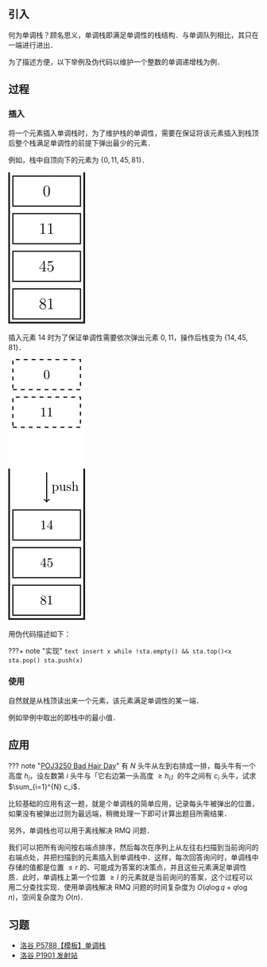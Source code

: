 ## 引入

何为单调栈？顾名思义，单调栈即满足单调性的栈结构．与单调队列相比，其只在一端进行进出．

为了描述方便，以下举例及伪代码以维护一个整数的单调递增栈为例．

## 过程

### 插入

将一个元素插入单调栈时，为了维护栈的单调性，需要在保证将该元素插入到栈顶后整个栈满足单调性的前提下弹出最少的元素．

例如，栈中自顶向下的元素为 $\{0,11,45,81\}$．

![](images/monotonous-stack-before.svg)

插入元素 $14$ 时为了保证单调性需要依次弹出元素 $0,11$，操作后栈变为 $\{14,45,81\}$．

![](images/monotonous-stack-after.svg)

用伪代码描述如下：

???+ note "实现"
    ```text
    insert x
    while !sta.empty() && sta.top()<x
        sta.pop()
    sta.push(x)
    ```

### 使用

自然就是从栈顶读出来一个元素，该元素满足单调性的某一端．

例如举例中取出的即栈中的最小值．

## 应用

??? note "[POJ3250 Bad Hair Day](http://poj.org/problem?id=3250)"
    有 $N$ 头牛从左到右排成一排，每头牛有一个高度 $h_i$，设左数第 $i$ 头牛与「它右边第一头高度 $≥h_i$」的牛之间有 $c_i$ 头牛，试求 $\sum_{i=1}^{N} c_i$．

比较基础的应用有这一题，就是个单调栈的简单应用，记录每头牛被弹出的位置，如果没有被弹出过则为最远端，稍微处理一下即可计算出题目所需结果．

另外，单调栈也可以用于离线解决 RMQ 问题．

我们可以把所有询问按右端点排序，然后每次在序列上从左往右扫描到当前询问的右端点处，并把扫描到的元素插入到单调栈中．这样，每次回答询问时，单调栈中存储的值都是位置 $\le r$ 的、可能成为答案的决策点，并且这些元素满足单调性质．此时，单调栈上第一个位置 $\ge l$ 的元素就是当前询问的答案，这个过程可以用二分查找实现．使用单调栈解决 RMQ 问题的时间复杂度为 $O(q\log q + q\log n)$，空间复杂度为 $O(n)$．

## 习题

-   [洛谷 P5788【模板】单调栈](https://www.luogu.com.cn/problem/P5788)
-   [洛谷 P1901 发射站](https://www.luogu.com.cn/problem/P1901)
